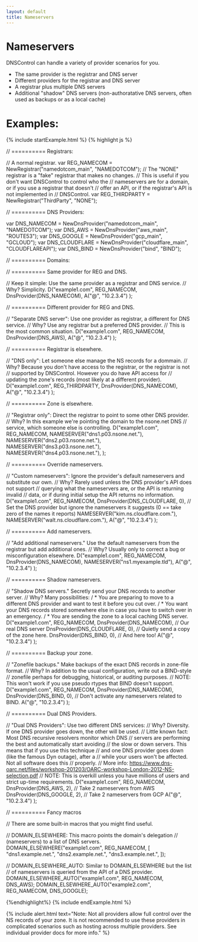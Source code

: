 ```yaml
---
layout: default
title: Nameservers
---
```


# Nameservers

DNSControl can handle a variety of provider scenarios for you.

- The same provider is the registrar and DNS server
- Different providers for the registrar and DNS server
- A registrar plus multiple DNS servers
- Additional "shadow" DNS servers (non-authoratative DNS servers,
  often used as backups or as a local cache)

# Examples:

{% include startExample.html %}
{% highlight js %}

// ========== Registrars:

// A normal registrar.
var REG_NAMECOM = NewRegistrar("namedotcom_main", "NAMEDOTCOM");
// The "NONE" registrar is a "fake" registrar that makes no changes.
// This is useful if you don't want DNSControl to control who the
// nameservers are for a domain, or if you use a registrar that doesn't
// offer an API, or if the registrar's API is not implemented in
// DNSControl.
var REG_THIRDPARTY = NewRegistrar("ThirdParty", "NONE");

// ========== DNS Providers:

var DNS_NAMECOM = NewDnsProvider("namedotcom_main", "NAMEDOTCOM");
var DNS_AWS = NewDnsProvider("aws_main", "ROUTE53");
var DNS_GOOGLE = NewDnsProvider("gcp_main", "GCLOUD");
var DNS_CLOUDFLARE = NewDnsProvider("cloudflare_main", "CLOUDFLAREAPI");
var DNS_BIND = NewDnsProvider("bind", "BIND");

// ========== Domains:

// ========== Same provider for REG and DNS.

// Keep it simple: Use the same provider as a registrar and DNS service.
// Why? Simplicity.
D("example1.com", REG_NAMECOM,
  DnsProvider(DNS_NAMECOM),
  A("@", "10.2.3.4")
);

// ========== Different provider for REG and DNS.

// "Separate DNS server": Use one provider as registrar, a different for DNS service.
// Why? Use any registrar but a preferred DNS provider.
// This is the most common situation.
D("example1.com", REG_NAMECOM,
  DnsProvider(DNS_AWS),
  A("@", "10.2.3.4")
);

// ========== Registrar is elsewhere.

// "DNS only": Let someone else manage the NS records for a dommain.
// Why? Because you don't have access to the registrar, or the registrar is not
// supported by DNSControl. However you do have API access for
// updating the zone's records (most likely at a different provider).
D("example1.com", REG_THIRDPARTY,
  DnsProvider(DNS_NAMECOM),
  A("@", "10.2.3.4")
);

// ========== Zone is elsewhere.

// "Registrar only": Direct the registrar to point to some other DNS provider.
// Why? In this example we're pointing the domain to the nsone.net DNS
// service, which someone else is controlling.
D("example1.com", REG_NAMECOM,
  NAMESERVER("dns1.p03.nsone.net."),
  NAMESERVER("dns2.p03.nsone.net."),
  NAMESERVER("dns3.p03.nsone.net."),
  NAMESERVER("dns4.p03.nsone.net."),
);

// ========== Override nameservers.

// "Custom nameservers": Ignore the provider's default nameservers and substitute our own.
// Why? Rarely used unless the DNS provider's API does not support
// querying what the nameservers are, or the API is returning invalid
// data, or if during initial setup the API returns no information.
D("example1.com", REG_NAMECOM,
  DnsProvider(DNS_CLOUDFLARE, 0),  // Set the DNS provider but ignore the nameservers it suggests (0 == take zero of the names it reports)
  NAMESERVER("kim.ns.cloudflare.com."),
  NAMESERVER("walt.ns.cloudflare.com."),
  A("@", "10.2.3.4")
);

// ========== Add nameservers.

// "Add additional nameservers." Use the default nameservers from the registrar but add additional ones.
// Why? Usually only to correct a bug or misconfiguration elsewhere.
D("example1.com", REG_NAMECOM,
  DnsProvider(DNS_NAMECOM),
  NAMESERVER("ns1.myexample.tld"),
  A("@", "10.2.3.4")
);

// ========== Shadow nameservers.

// "Shadow DNS servers."  Secretly send your DNS records to another server.
// Why? Many possibilities:
/  * You are preparing to move to a different DNS provider and want to test it before you cut over.
/  * You want your DNS records stored somewhere else in case you have to switch over in an emergency.
/  * You are sending the zone to a local caching DNS server.
D("example1.com", REG_NAMECOM,
  DnsProvider(DNS_NAMECOM), // Our real DNS server
  DnsProvider(DNS_CLOUDFLARE, 0), // Quietly send a copy of the zone here.
  DnsProvider(DNS_BIND, 0), // And here too!
  A("@", "10.2.3.4")
);

// ========== Backup your zone.

// "Zonefile backups." Make backups of the exact DNS records in zone-file format.
// Why? In addition to the usual configuration, write out a BIND-style
// zonefile perhaps for debugging, historical, or auditing purposes.
// NOTE: This won't work if you use pseudo rtypes that BIND doesn't support.
D("example1.com", REG_NAMECOM,
  DnsProvider(DNS_NAMECOM),
  DnsProvider(DNS_BIND, 0), // Don't activate any nameservers related to BIND.
  A("@", "10.2.3.4")
);

// ========== Dual DNS Providers.

// "Dual DNS Providers": Use two different DNS services:
// Why? Diversity. If one DNS provider goes down, the other will be used.
// Little known fact: Most DNS recursive resolvers monitor which DNS
// servers are performing the best and automatically start avoiding
// the slow or down servers. This means that if you use this technique
// and one DNS provider goes down (like the famous Dyn outage), after a
// while your users won't be affected.  Not all software does this
// properly.
// More info: https://www.dns-oarc.net/files/workshop-201203/OARC-workshop-London-2012-NS-selection.pdf
// NOTE: This is overkill unless you have millions of users and strict up-time requirements.
D("example1.com", REG_NAMECOM,
  DnsProvider(DNS_AWS, 2),  // Take 2 nameservers from AWS
  DnsProvider(DNS_GOOGLE, 2),  // Take 2 nameservers from GCP
  A("@", "10.2.3.4")
);

// ========== Fancy macros

// There are some built-in macros that you might find useful.

// DOMAIN_ELSEWHERE: This macro points the domain's delegation
// (nameservers) to a list of DNS servers.
DOMAIN_ELSEWHERE("example1.com", REG_NAMECOM, [
    "dns1.example.net.",
    "dns2.example.net.",
    "dns3.example.net.",
]);

// DOMAIN_ELSEWHERE_AUTO: Similar to DOMAIN_ELSEWHERE but the list
// of nameservers is queried from the API of a DNS provider.
DOMAIN_ELSEWHERE_AUTO("example1.com", REG_NAMECOM, DNS_AWS);
DOMAIN_ELSEWHERE_AUTO("example2.com", REG_NAMECOM, DNS_GOOGLE);

{%endhighlight%}
{% include endExample.html %}


{% include alert.html text="Note: Not all providers allow full control over the NS records of your zone. It is not recommended to use these providers in complicated scenarios such as hosting across multiple providers. See individual provider docs for more info." %}
